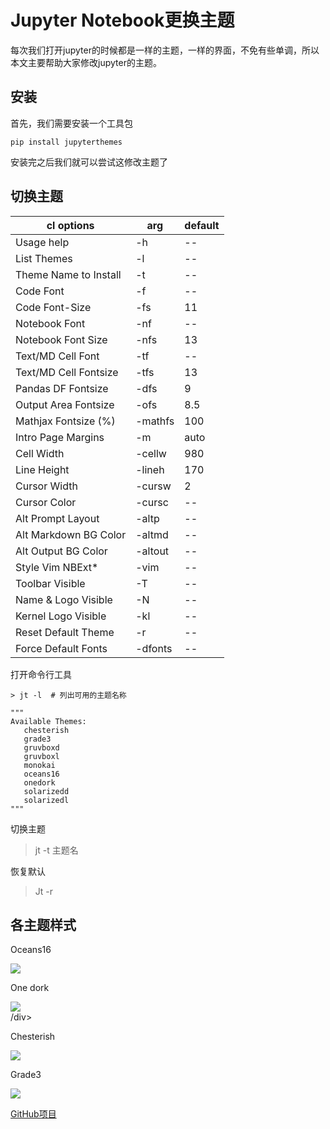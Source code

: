 # Jupyter Notebook更换主题

每次我们打开jupyter的时候都是一样的主题，一样的界面，不免有些单调，所以本文主要帮助大家修改jupyter的主题。

## 安装

首先，我们需要安装一个工具包

    
    
    pip install jupyterthemes

安装完之后我们就可以尝试这修改主题了

## 切换主题

cl options | arg | default  
---|---|---  
Usage help | -h | \--  
List Themes | -l | \--  
Theme Name to Install | -t | \--  
Code Font | -f | \--  
Code Font-Size | -fs | 11  
Notebook Font | -nf | \--  
Notebook Font Size | -nfs | 13  
Text/MD Cell Font | -tf | \--  
Text/MD Cell Fontsize | -tfs | 13  
Pandas DF Fontsize | -dfs | 9  
Output Area Fontsize | -ofs | 8.5  
Mathjax Fontsize (%) | -mathfs | 100  
Intro Page Margins | -m | auto  
Cell Width | -cellw | 980  
Line Height | -lineh | 170  
Cursor Width | -cursw | 2  
Cursor Color | -cursc | \--  
Alt Prompt Layout | -altp | \--  
Alt Markdown BG Color | -altmd | \--  
Alt Output BG Color | -altout | \--  
Style Vim NBExt* | -vim | \--  
Toolbar Visible | -T | \--  
Name & Logo Visible | -N | \--  
Kernel Logo Visible | -kl | \--  
Reset Default Theme | -r | \--  
Force Default Fonts | -dfonts | \--  
  
打开命令行工具

    
    
    > jt -l  # 列出可用的主题名称
    
    """
    Available Themes:
       chesterish
       grade3
       gruvboxd
       gruvboxl
       monokai
       oceans16
       onedork
       solarizedd
       solarizedl
    """

切换主题

> jt -t 主题名

恢复默认

> Jt -r

## 各主题样式

Oceans16

![](https://img2018.cnblogs.com/blog/1825659/201910/1825659-20191011100028565-163174079.png)  

One dork

![](https://img2018.cnblogs.com/blog/1825659/201910/1825659-20191011100042686-402151486.png)  
/div>

Chesterish

![](https://img2018.cnblogs.com/blog/1825659/201910/1825659-20191011100059212-1234500601.png)  

Grade3

![](https://img2018.cnblogs.com/blog/1825659/201910/1825659-20191011100150985-301786157.png)  

[GitHub项目](https://github.com/dunovank/jupyter-themes)

